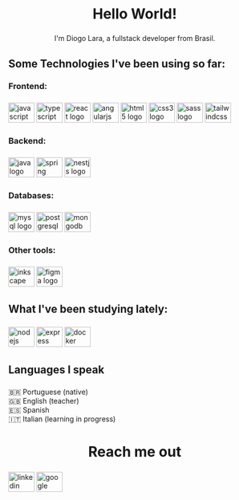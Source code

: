 <h1 align="center">Hello World!</h1>

###

<p align="center">I'm Diogo Lara, a fullstack developer from Brasil.</p>

###

<h2 align="left">Some Technologies I've been using so far:</h2>

###

<h3 align="left">Frontend:</h3>

###

<div align="left">
  <img title="JavaScript" src="https://cdn.jsdelivr.net/gh/devicons/devicon/icons/javascript/javascript-plain.svg" height="40" width="52" alt="javascript logo"  />
  <img title="TypeScript" src="https://cdn.jsdelivr.net/gh/devicons/devicon/icons/typescript/typescript-plain.svg" height="40" width="52" alt="typescript logo"  />
  <img title="ReactJS" src="https://cdn.jsdelivr.net/gh/devicons/devicon/icons/react/react-original.svg" height="40" width="52" alt="react logo"  />
  <img title="Angular2+" src="https://cdn.jsdelivr.net/gh/devicons/devicon/icons/angularjs/angularjs-plain.svg" height="40" width="52" alt="angularjs logo"  />
  <img title="HTML" src="https://cdn.jsdelivr.net/gh/devicons/devicon/icons/html5/html5-plain.svg" height="40" width="52" alt="html5 logo"  />
  <img title="CSS" src="https://cdn.jsdelivr.net/gh/devicons/devicon/icons/css3/css3-plain.svg" height="40" width="52" alt="css3 logo"  />
  <img title="Sass" src="https://cdn.jsdelivr.net/gh/devicons/devicon/icons/sass/sass-original.svg" height="40" width="52" alt="sass logo"  />
  <img title="Tailwind CSS" src="https://cdn.jsdelivr.net/gh/devicons/devicon/icons/tailwindcss/tailwindcss-plain.svg" height="40" width="52" alt="tailwindcss logo"  />
</div>

###

<h3 align="left">Backend:</h3>

###

<div align="left">
  <img title="Java" src="https://cdn.jsdelivr.net/gh/devicons/devicon/icons/java/java-original.svg" height="40" width="52" alt="java logo"  />
  <img title="Spring" src="https://cdn.jsdelivr.net/gh/devicons/devicon/icons/spring/spring-original.svg" height="40" width="52" alt="spring logo"  />
  <img title="NestJS" src="https://cdn.jsdelivr.net/gh/devicons/devicon/icons/nestjs/nestjs-plain.svg" height="40" width="52" alt="nestjs logo"  />
</div>

###

<h3 align="left">Databases:</h3>

###

<div align="left">
  <img title="MySQL" src="https://cdn.jsdelivr.net/gh/devicons/devicon/icons/mysql/mysql-original.svg" height="40" width="52" alt="mysql logo"  />
  <img title="PostgreSQL" src="https://cdn.jsdelivr.net/gh/devicons/devicon/icons/postgresql/postgresql-plain.svg" height="40" width="52" alt="postgresql logo"  />
  <img title="MongoDB" src="https://cdn.jsdelivr.net/gh/devicons/devicon/icons/mongodb/mongodb-original.svg" height="40" width="52" alt="mongodb logo"  />
</div>

###

<h3 align="left">Other tools:</h3>

###

<div align="left">
  <img title="Inkscape" src="https://cdn.jsdelivr.net/gh/devicons/devicon/icons/inkscape/inkscape-original.svg" height="40" width="52" alt="inkscape logo"  />
  <img title="Figma" src="https://cdn.jsdelivr.net/gh/devicons/devicon/icons/figma/figma-original.svg" height="40" width="52" alt="figma logo"  />
</div>

###

<h2 align="left">What I've been studying lately:</h2>

###

<div align="left">
  <img title="NodeJS" src="https://cdn.jsdelivr.net/gh/devicons/devicon/icons/nodejs/nodejs-original.svg" height="40" width="52" alt="nodejs logo"  />
  <img title="Express" src="https://cdn.jsdelivr.net/gh/devicons/devicon/icons/express/express-original.svg" height="40" width="52" alt="express logo"  />
  <img title="Docker" src="https://cdn.jsdelivr.net/gh/devicons/devicon/icons/docker/docker-plain.svg" height="40" width="52" alt="docker logo"  />
</div>

###

<h2 align="left">Languages I speak</h2>

###

<p align="left">
 🇧🇷 Portuguese (native)<br>
 🇬🇧 English (teacher)<br>
 🇪🇸 Spanish<br>
 🇮🇹 Italian (learning in progress)
</p>

###

<h1 align="center">Reach me out</h1>

###

<div align="left">
  <a href="https://linkedin.com/in/diogo-lara" target="_blank"><img src="https://raw.githubusercontent.com/maurodesouza/profile-readme-generator/master/src/assets/icons/social/linkedin/default.svg" height="40" width="52" alt="linkedin logo"  /></a>
  <a href="mailto:diogozang2@gmail.com" target="_blank"><img src="https://raw.githubusercontent.com/maurodesouza/profile-readme-generator/master/src/assets/icons/social/gmail/default.svg" height="40" width="52" alt="google logo"  /></a>
</div>

###

